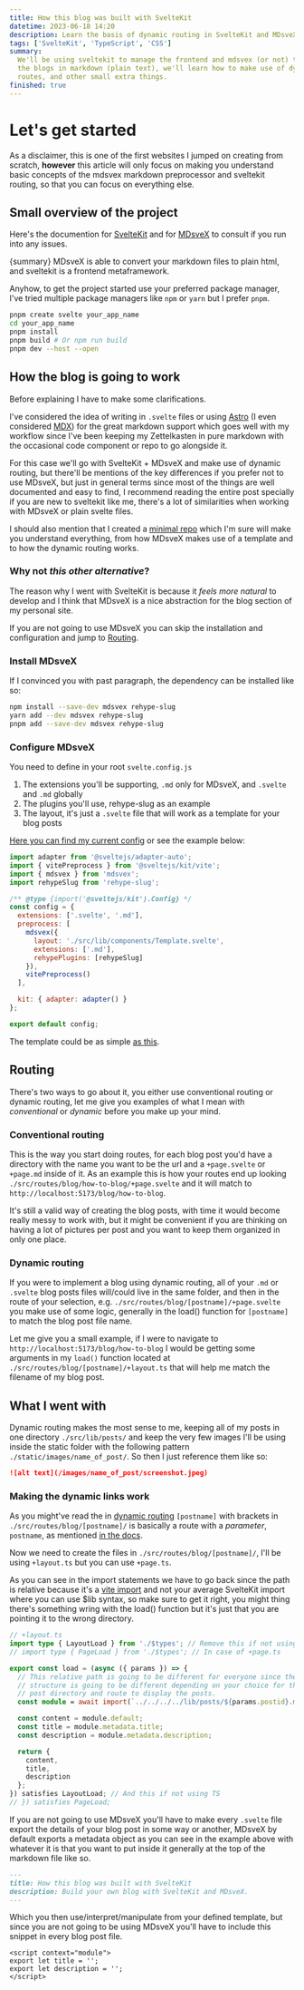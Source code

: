 ```yaml
---
title: How this blog was built with SvelteKit
datetime: 2023-06-18 14:20
description: Learn the basis of dynamic routing in SvelteKit and MDsveX.
tags: ['SvelteKit', 'TypeScript', 'CSS']
summary:
  We'll be using sveltekit to manage the frontend and mdsvex (or not) to write
  the blogs in markdown (plain text), we'll learn how to make use of dynamic
  routes, and other small extra things.
finished: true
---
```


<script>
  import { base } from '$app/paths';
  import config from '$lib/config';
</script>

# Let's get started

As a disclaimer, this is one of the first websites I jumped on creating from
scratch, **however** this article will only focus on making you understand
basic concepts of the mdsvex markdown preprocessor and sveltekit routing, so
that you can focus on everything else.

## Small overview of the project

Here's the documention for [SvelteKit](https://kit.svelte.dev/) and for
[MDsveX](https://mdsvex.pngwn.io/) to consult if you run into any issues.

{summary} MDsveX is able to convert your markdown files to plain html, and
sveltekit is a frontend metaframework.

Anyhow, to get the project started use your preferred package manager, I've
tried multiple package managers like `npm` or `yarn` but I prefer `pnpm`.

```bash
pnpm create svelte your_app_name
cd your_app_name
pnpm install
pnpm build # Or npm run build
pnpm dev --host --open
```

## How the blog is going to work

Before explaining I have to make some clarifications.

I've considered the idea of writing in `.svelte` files or using
[Astro](https://astro.build/) (I even considered [MDX](https://mdxjs.com/)) for the great markdown support
which goes well with my workflow since I've been keeping my Zettelkasten in
pure markdown with the occasional code component or repo to go alongside it.

For this case we'll go with SvelteKit + MDsveX and make use of dynamic routing,
but there'll be mentions of the key differences if you prefer not to
use MDsveX, but just in general terms since most of the things are well
documented and easy to find, I recommend reading the entire post specially if
you are new to sveltekit like me, there's a lot of similarities when working
with MDsveX or plain svelte files.

I should also mention that I created a [minimal repo](https://github.com/santigo-zero/sveltekit-and-mdsvex-blog-example)
which I'm sure will make you understand everything, from how MDsveX makes use
of a template and to how the dynamic routing works.

### Why not _this other alternative_?

The reason why I went with SvelteKit is because it _feels more natural_ to
develop and I think that MDsveX is a nice abstraction for the blog
section of my personal site.

If you are not going to use MDsveX you can skip the installation and
configuration and jump to [Routing](#routing).

### Install MDsveX

If I convinced you with past paragraph, the dependency can be installed like so:

```bash
npm install --save-dev mdsvex rehype-slug
yarn add --dev mdsvex rehype-slug
pnpm add --save-dev mdsvex rehype-slug
```

### Configure MDsveX

You need to define in your root `svelte.config.js`

1. The extensions you'll be supporting, `.md` only for MDsveX, and `.svelte` and
   `.md` globally
2. The plugins you'll use, rehype-slug as an example
3. The layout, it's just a `.svelte` file that will work as a template for your
   blog posts

[Here you can find my current config]({config.landingpage.repo}/blob/main/svelte.config.js)
or see the example below:

```javascript
import adapter from '@sveltejs/adapter-auto';
import { vitePreprocess } from '@sveltejs/kit/vite';
import { mdsvex } from 'mdsvex';
import rehypeSlug from 'rehype-slug';

/** @type {import('@sveltejs/kit').Config} */
const config = {
  extensions: ['.svelte', '.md'],
  preprocess: [
    mdsvex({
      layout: './src/lib/components/Template.svelte',
      extensions: ['.md'],
      rehypePlugins: [rehypeSlug]
    }),
    vitePreprocess()
  ],

  kit: { adapter: adapter() }
};

export default config;
```

The template could be as simple [as
this](https://github.com/santigo-zero/sveltekit-and-mdsvex-blog-example/blob/main/src/lib/components/Template.svelte).

## Routing

There's two ways to go about it, you either use conventional routing or dynamic
routing, let me give you examples of what I mean
with <i>conventional</i> or <i>dynamic</i> before you make up your mind.

### Conventional routing

This is the way you start doing routes, for each blog post you'd have a
directory with the name you want to be the url and a `+page.svelte` or
`+page.md` inside of it. As an example this is how your routes end up looking
`./src/routes/blog/how-to-blog/+page.svelte` and it will match to
`http://localhost:5173/blog/how-to-blog`.

It's still a valid way of creating the blog posts, with time it
would become really messy to work with, but it might be convenient if you are
thinking on having a lot of pictures per post and you want to keep them
organized in only one place.

### Dynamic routing

If you were to implement a blog using dynamic routing, all of your `.md` or
`.svelte` blog posts files will/could live in the same folder, and then in the
route of your selection, e.g. `./src/routes/blog/[postname]/+page.svelte` you make use of
some logic, generally in the load() function for `[postname]` to match the blog
post file name.

Let me give you a small example, if I were to navigate to
`http://localhost:5173/blog/how-to-blog` I would be getting
some arguments in my `load()` function located at
`./src/routes/blog/[postname]/+layout.ts` that will help me match the filename
of my blog post.

## What I went with

Dynamic routing makes the most sense to me, keeping all of my posts in
one directory `./src/lib/posts/` and keep the very few images I'll be
using inside the static folder with the following pattern
`./static/images/name_of_post/`. So then I just reference them like so:

```markdown
![alt text](/images/name_of_post/screenshot.jpeg)
```

### Making the dynamic links work

As you might've read the in [dynamic routing](#dynamic-routing) `[postname]`
with brackets in `./src/routes/blog/[postname]/` is basically a route with a
_parameter_, `postname`, as mentioned [in the docs](https://kit.svelte.dev/docs/routing).

Now we need to create the files in `./src/routes/blog/[postname]/`, I'll be
using `+layout.ts` but you can use `+page.ts`.

As you can see in the import statements we have to go back since the path is
relative because it's a [vite import](https://vitejs.dev/guide/features.html#dynamic-import)
and not your average SvelteKit import where you can use $lib syntax, so make
sure to get it right, you might thing there's something wring with the load()
function but it's just that you are pointing it to the wrong directory.

```typescript
// +layout.ts
import type { LayoutLoad } from './$types'; // Remove this if not using TS
// import type { PageLoad } from './$types'; // In case of +page.ts

export const load = (async ({ params }) => {
  // This relative path is going to be different for everyone since the
  // structure is going to be different depending on your choice for the blog
  // post directory and route to display the posts.
  const module = await import(`../../../../lib/posts/${params.postid}.md`);

  const content = module.default;
  const title = module.metadata.title;
  const description = module.metadata.description;

  return {
    content,
    title,
    description
  };
}) satisfies LayoutLoad; // And this if not using TS
// }) satisfies PageLoad;
```

If you are not going to use MDsveX you'll have to make every `.svelte` file
export the details of your blog post in some way or another, MDsveX by default
exports a metadata object as you can see in the example above with whatever it
is that you want to put inside it generally at the top of the markdown file
like so.

```markdown
---
title: How this blog was built with SvelteKit
description: Build your own blog with SvelteKit and MDsveX.
---
```

Which you then use/interpret/manipulate from your defined template, but since
you are not going to be using MDsveX you'll have to include this snippet in
every blog post file.

```svelte
<script context="module">
export let title = '';
export let description = '';
</script>
```
